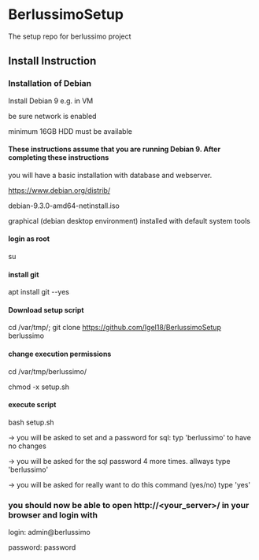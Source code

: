 # BerlussimoSetup
The setup repo for berlussimo project

## Install Instruction 

### Installation of Debian 
Install Debian 9 e.g. in VM

be sure network is enabled 

minimum 16GB HDD must be available


#### These instructions assume that you are running Debian 9. After completing these instructions
you will have a basic installation with database and webserver.

https://www.debian.org/distrib/

debian-9.3.0-amd64-netinstall.iso  

graphical (debian desktop environment) installed with default system tools 

#### login as root
su 

#### install git
apt install git --yes

#### Download setup script 
cd /var/tmp/; git clone https://github.com/Igel18/BerlussimoSetup berlussimo

#### change execution permissions 
cd /var/tmp/berlussimo/ 

chmod -x setup.sh 

#### execute script 
bash setup.sh

-> you will be asked to set and a password for sql: typ 'berlussimo' to have no changes 

-> you will be asked for the sql password 4 more times. allways type 'berlussimo' 

-> you will be asked for really want to do this command (yes/no) type 'yes' 

### you should now be able to open http://<your_server>/ in your browser and login with
login: admin@berlussimo

password: password
